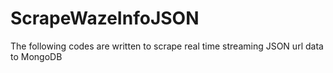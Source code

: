 # ScrapeWazeInfoJSON
The following codes are written to scrape real time streaming JSON url data to MongoDB
